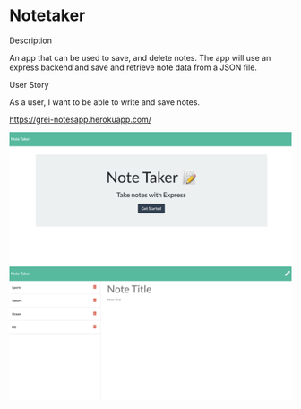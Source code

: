 # Notetaker

Description

An app that can be used to save, and delete notes.
The app will use an express backend and save and retrieve note data from a JSON file.

User Story

As a user, I want to be able to write and save notes.

https://grei-notesapp.herokuapp.com/

![Intro](./Screenshot1.PNG)
![main](./Screenshot.PNG)
